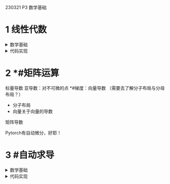 230321 P3 数学基础
# 1 线性代数

<details>
<summary>数学基础</summary>

## 1.1 向量
向量长度
若a为标量，。。。

向量点积，正交

## 1.2矩阵

范数
主要用F范数，元素平方和再开根号

特殊矩阵
矩阵反对称
正定矩阵
正交矩阵
置换矩阵

特征向量

<details>
<summary>其他</summary>

矩阵乘法
矩阵对称

</details>


</details>

<details>
<summary>代码实现</summary>

创建矩阵
矩阵转置

高维度张量->可拆解为多个低纬度张量进行解释

矩阵按元素乘法：哈达玛积
`A*B`

按张量维度求和（这些维度计算完成后消失，可用于降维）
对于`A.shape=[2,5,4]`
`A.sum(axis=0)`沿第一个维度求和，剩下`A.shape=[5,4]`
`A.sum(axis=[0,1])`对第一，第二个维度求和，剩下`A.shape=[4]`
`sum_A=A.sum(axis=1,keepdim=True)`求和时保留原张量维度

`A.cumsum(axis=0)`累加求和（前缀和）

点积
`torch.dot(x,y)`（仅一维向量）
`torch.sum(X,Y)`
`torch.mv(A,x)`矩阵乘向量
`torch.mm(A,B)`矩阵乘积

范数
`torch.norm(v)`向量的$L_2$范数
`torch.abs(v).sum()`或`torch.norm(v,1)`向量的$L_1$范数
`torch.norm(A)`矩阵的F范数
<details>
<summary>其他</summary>

`.clone`深拷贝
`A.sum()`张量元素和
`A.mean()`
</details>

</details>


# 2 *#矩阵运算
标量导数
亚导数：对不可微的点
*#梯度：向量导数
（需要去了解分子布局与分母布局？）
- 分子布局
- 向量关于向量的导数

矩阵导数

Pytorch有自动微分，好耶！

# 3 #自动求导

<details>
<summary>数学基础</summary>

#向量链式法则
计算图
#自动求导的两种模式
- 正向累积
- 反向累积

</details>

<details>
<summary>代码实现</summary>

准备
```
x = torch.arange(4.0)
x.requires_grad_(True)  # 等价于x=torch.arange(4.0,requires_grad=True)
x.grad  # 此处于存放梯度 默认值是None
y = 2 * torch.dot(x, x) #是一个标量
```
通过调用反向传播函数来自动计算`y`关于`x`每个分量的梯度
```
y.backward()
```
在默认情况下，PyTorch会累积梯度，我们需要清除之前的值
```
x.grad.zero_()
```

？？
#非标量变量的反向传播
#将部分计算分离到计算图之外-锁定参数
#Python控制流的梯度计算
</details>
